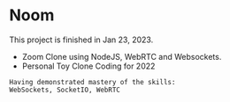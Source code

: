 # Noom
This project is finished in Jan 23, 2023.
- Zoom Clone using NodeJS, WebRTC and Websockets.
- Personal Toy Clone Coding for 2022

```
Having demonstrated mastery of the skills:
WebSockets, SocketIO, WebRTC
```
